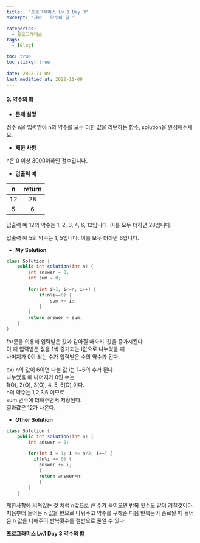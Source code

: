```yaml
---
title:  "프로그래머스 Lv.1 Day 3"
excerpt: "자바 - 약수의 합 "

categories:
  - 프로그래머스
tags:
  - [Blog]

toc: true
toc_sticky: true
 
date: 2022-11-09
last_modified_at: 2022-11-09
---
```


#### 3. 약수의 합


- **문제 설명** 

정수 n을 입력받아 n의 약수를 모두 더한 값을 리턴하는 함수, solution을 완성해주세요.

- **제한 사항**

n은 0 이상 3000이하인 정수입니다.

- **입출력 예**

|**n**|**return**|
|:---:|:---:|
|12|28|
|5|6|

입출력 예 
12의 약수는 1, 2, 3, 4, 6, 12입니다.    이를 모두 더하면 28입니다.

입출력 예 
5의 약수는 1, 5입니다. 이를 모두 더하면 6입니다.

- **My Solution**

```java
class Solution {
    public int solution(int n) {
        int answer = 0;
        int sum = 0;
        
        for(int i=1; i<=n; i++) {
            if(n%i==0) {
                sum += i;
            }
        }
        return answer = sum;  
    }
}
```
for문을 이용해 입력받은 값과 같아질 때까지 i값을 증가시킨다   
이 때 입력받은 값을 1씩 증가되는 i값으로 나누었을 때   
나머지가 0이 되는 수가 입력받은 수의 약수가 된다.

ex)
n의 값이 6이면 나눌 값 i는 1~6의 수가 된다.   
나누었을 때 나머지가 0인 수는   
1(O), 2(O), 3(O), 4, 5, 6(O) 이다.   
n의 약수는 1,2,3,6 이므로   
sum 변수에 더해주면서 저장된다.   
결과값은 12가 나온다.   



- **Other Solution**

```java
class Solution {
    public int solution(int n) {
        int answer = 0;
        
        for(int i = 1; i <= n/2; i++) {
          if(n%i == 0) {
            answer += i;
            }
            return answer+n;
            }
        }
    }

```

제한사항에 써져있는 것 처럼 n값으로 큰 수가 들어오면
반복 횟수도 같이 커질것이다.
처음부터 들어온 n 값을 반으로 나눠주고 약수를 구해준 다음
반복문이 종료될 때 들어온 n 값을 더해주어
반복횟수를 절반으로 줄일 수 있다.

**프로그래머스 Lv.1 Day 3 약수의 합**